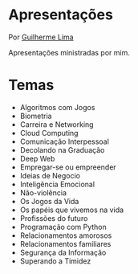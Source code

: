# Apresentações
Por [Guilherme Lima](https://github.com/gslima)

Apresentações ministradas por mim.

# Temas

- Algoritmos com Jogos
- Biometria
- Carreira e Networking
- Cloud Computing
- Comunicação Interpessoal
- Decolando na Graduação
- Deep Web
- Empregar-se ou empreender
- Ideias de Negocio
- Inteligência Emocional
- Não-violência
- Os Jogos da Vida
- Os papéis que vivemos na vida
- Profissões do futuro
- Programação com Python
- Relacionamentos amorosos
- Relacionamentos familiares
- Segurança da Informação
- Superando a Timidez
